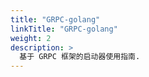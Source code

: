```yaml
---
title: "GRPC-golang"
linkTitle: "GRPC-golang"
weight: 2
description: >
  基于 GRPC 框架的启动器使用指南.
---
```


